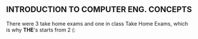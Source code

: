 ## INTRODUCTION TO COMPUTER ENG. CONCEPTS

There were 3 take home exams and one in class Take Home Exams, which is why **THE**'s starts from 2 (:
